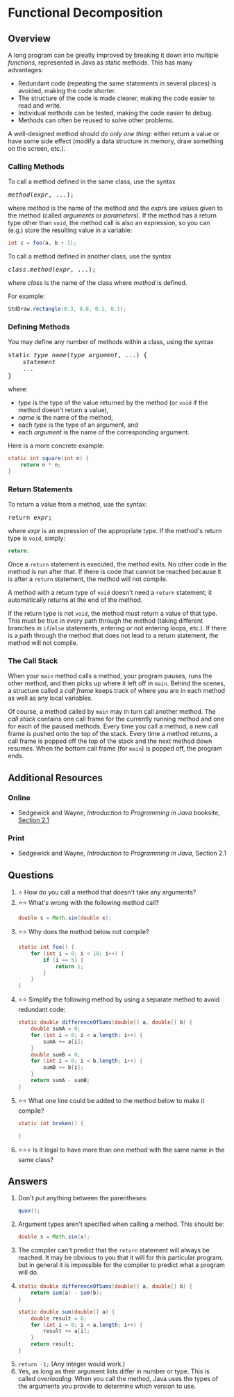 # Functional Decomposition
## Overview
A long program can be greatly improved by breaking it down into multiple *functions*, represented in Java as static methods. This has many advantages:
- Redundant code (repeating the same statements in several places) is avoided, making the code shorter.
- The structure of the code is made clearer, making the code easier to read and write.
- Individual methods can be tested, making the code easier to debug.
- Methods can often be reused to solve other problems.

A well-designed method should *do only one thing*: either return a value or have some side effect (modify a data structure in memory, draw something on the screen, etc.). 
### Calling Methods
To call a method defined in the same class, use the syntax
<pre>
<em>method</em>(<em>expr</em>, ...);
</pre>
where *method* is the name of the method and the *expr*s are values given to the method (called *arguments* or *parameters*).
If the method has a return type other than `void`, the method call is also an expression, so you can (e.g.) store the resulting value in a variable:
```java
int c = foo(a, b + 1);
```
To call a method defined in another class, use the syntax
<pre>
<em>class</em>.<em>method</em>(<em>expr</em>, ...);
</pre>
where *class* is the name of the class where *method* is defined.

For example:
```java
StdDraw.rectangle(0.3, 0.8, 0.1, 0.1);
```
### Defining Methods
You may define any number of methods within a class, using the syntax
<pre>
static <em>type</em> <em>name</em>(<em>type</em> <em>argument</em>, ...) {
    <em>statement</em>
    ...
}
</pre>
where:

- *type* is the type of the value returned by the method (or `void` if the method doesn't return a value),
- *name* is the name of the method,
- each *type* is the type of an argument, and
- each *argument* is the name of the corresponding argument.

Here is a more concrete example:
```java
static int square(int n) {
    return n * n;
}
```
### Return Statements
To return a value from a method, use the syntax:
<pre>
return <em>expr</em>;
</pre>
where *expr* is an expression of the appropriate type. If the method's return type is `void`, simply:
```java
return;
```
Once a `return` statement is executed, the method exits. No other code in the method is run after that. If there is code that cannot be reached because it is after a `return` statement, the method will not compile.

A method with a return type of `void` doesn't need a `return` statement; it automatically returns at the end of the method.

If the return type is not `void`, the method *must* return a value of that type. This must be true in every path through the method (taking different branches in `if`/`else` statements, entering or not entering loops, etc.). If there is a path through the method that does not lead to a return statement, the method will not compile.
### The Call Stack
When your `main` method calls a method, your program pauses, runs the other method, and then picks up where it left off in `main`. Behind the scenes, a structure called a *call frame* keeps track of where you are in each method as well as any local variables.

Of course, a method called by `main` may in turn call another method. The *call stack* contains one call frame for the currently running method and one for each of the paused methods. Every time you call a method, a new call frame is pushed onto the top of the stack. Every time a method returns, a call frame is popped off the top of the stack and the next method down resumes. When the bottom call frame (for `main`) is popped off, the program ends.
## Additional Resources
### Online
- Sedgewick and Wayne, *Introduction to Programming in Java* booksite, [Section 2.1](https://introcs.cs.princeton.edu/java/13function/)
### Print
- Sedgewick and Wayne, *Introduction to Programming in Java*, Section 2.1
## Questions
1. :star: How do you call a method that doesn't take any arguments?
1. :star::star: What's wrong with the following method call?
    ```java
    double s = Math.sin(double x);
    ```
1. :star::star: Why does the method below not compile?
    ```java
    static int foo() {
        for (int i = 0; i < 10; i++) {
            if (i == 5) {
                return 1;
            }
        }
    }
    ```
1. :star::star: Simplify the following method by using a separate method to avoid redundant code:
    ```java
    static double differenceOfSums(double[] a, double[] b) {
        double sumA = 0;
        for (int i = 0; i < a.length; i++) {
            sumA += a[i];
        }
        double sumB = 0;
        for (int i = 0; i < b.length; i++) {
            sumB += b[i];
        }
        return sumA - sumB;
    }
    ```
1. :star::star: What one line could be added to the method below to make it compile?
    ```java
    static int broken() {
    
    }
    ```
1. :star::star::star: Is it legal to have more than one method with the same name in the same class?
## Answers
1. Don't put anything between the parentheses:
    ```java
    quux();
    ```
1. Argument types aren't specified when calling a method. This should be:
    ```java
    double s = Math.sin(x);
    ```
1. The compiler can't predict that the `return` statement will always be reached. It may be obvious to you that it will for this particular program, but in general it is impossible for the compiler to predict what a program will do.
1.
    ```java
    static double differenceOfSums(double[] a, double[] b) {
        return sum(a) - sum(b);
    }

    static double sum(double[] a) {
        double result = 0;
        for (int i = 0; i < a.length; i++) {
            result += a[i];
        }
        return result;
    }
    ```
1. `return -1;` (Any integer would work.)
1. Yes, as long as their argument lists differ in number or type. This is called *overloading*. When you call the method, Java uses the types of the arguments you provide to determine which version to use.
